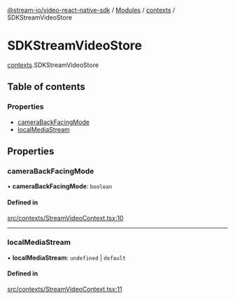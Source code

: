 [@stream-io/video-react-native-sdk](../README) / [Modules](../modules.md) / [contexts](../modules/contexts.md) / SDKStreamVideoStore

# SDKStreamVideoStore

[contexts](../modules/contexts.md).SDKStreamVideoStore

## Table of contents

### Properties

- [cameraBackFacingMode](contexts.SDKStreamVideoStore.md#camerabackfacingmode)
- [localMediaStream](contexts.SDKStreamVideoStore.md#localmediastream)

## Properties

### cameraBackFacingMode

• **cameraBackFacingMode**: `boolean`

#### Defined in

[src/contexts/StreamVideoContext.tsx:10](https://github.com/GetStream/stream-video-js/blob/664a9bc/packages/react-native-sdk/src/contexts/StreamVideoContext.tsx#L10)

___

### localMediaStream

• **localMediaStream**: `undefined` \| `default`

#### Defined in

[src/contexts/StreamVideoContext.tsx:11](https://github.com/GetStream/stream-video-js/blob/664a9bc/packages/react-native-sdk/src/contexts/StreamVideoContext.tsx#L11)
